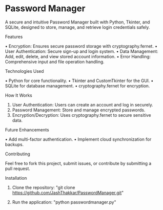 # Password Manager

A secure and intuitive Password Manager built with Python, Tkinter, and SQLite, designed to store, manage, and retrieve login credentials safely.

Features

•	Encryption: Ensures secure password storage with cryptography.fernet.
•	User Authentication: Secure sign-up and login system.
•	Data Management: Add, edit, delete, and view stored account information.
•	Error Handling: Comprehensive input and file operation handling.

Technologies Used

•	Python for core functionality.
•	Tkinter and CustomTkinter for the GUI.
•	SQLite for database management.
•	cryptography.fernet for encryption.

How It Works

1.	User Authentication: Users can create an account and log in securely.
2.	Password Management: Store and manage encrypted passwords.
3.	Encryption/Decryption: Uses cryptography.fernet to secure sensitive data.

Future Enhancements

•	Add multi-factor authentication.
•	Implement cloud synchronization for backups.

Contributing

Feel free to fork this project, submit issues, or contribute by submitting a pull request.

Installation

1.	Clone the repository: "git clone https://github.com/JashThakkar/PasswordManager.git"

 
3.	Run the application: "python passwordmanager.py"
